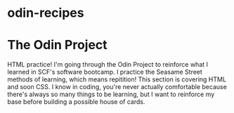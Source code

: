 # odin-recipes

<h1>The Odin Project</h1>

<p>HTML practice! I'm going through the Odin Project to reinforce what I learned in SCF's software bootcamp. I practice the Seasame Street methods of learning, which means repitition! This section is covering HTML and soon CSS. I know in coding, you're never actually comfortable because there's always so many things to be learning, but I want to reinforce my base before building a possible house of cards.</p> 
